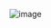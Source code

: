 
![image](https://user-images.githubusercontent.com/83643646/222416342-98bc6ec7-8274-4e08-9497-4e7e43d06dfc.png)

